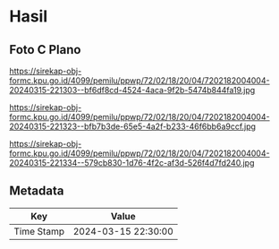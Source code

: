 # Hasil

## Foto C Plano

https://sirekap-obj-formc.kpu.go.id/4099/pemilu/ppwp/72/02/18/20/04/7202182004004-20240315-221303--bf6df8cd-4524-4aca-9f2b-5474b844fa19.jpg

https://sirekap-obj-formc.kpu.go.id/4099/pemilu/ppwp/72/02/18/20/04/7202182004004-20240315-221323--bfb7b3de-65e5-4a2f-b233-46f6bb6a9ccf.jpg

https://sirekap-obj-formc.kpu.go.id/4099/pemilu/ppwp/72/02/18/20/04/7202182004004-20240315-221334--579cb830-1d76-4f2c-af3d-526f4d7fd240.jpg


## Metadata

| Key        | Value               |
| ---------- | ------------------- |
| Time Stamp | 2024-03-15 22:30:00 |



